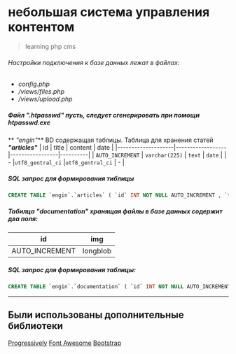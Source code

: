 # небольшая система управления контентом
>learning php cms

###### Настройки подключения к базе данных лежат в файлах: 
  + _config.php_
  + _/views/files.php_
  + _/views/upload.php_

##### Файл **_".htpasswd"_** пусть, следует сгенерировать при помощи htpasswd.exe

** _"engin"_** BD содержащая таблицы. 
Таблица для хранения статей **_"articles"_**
|          id        |       title      |   content       |   date   |
|--------------------|------------------|-----------------|----------|
|  `AUTO_INCREMENT`  |  `varchar(225)`  |    `text`       |  `date`  |
|         -         |`utf8_gentral_ci`  |`utf8_gentral_ci` |   -    |

##### SQL запрос для формирования тиблицы

```sql
CREATE TABLE `engin`.`articles` ( `id` INT NOT NULL AUTO_INCREMENT , `title` VARCHAR(225) CHARACTER SET utf8 COLLATE utf8_general_ci NOT NULL , `content` TEXT CHARACTER SET utf8 COLLATE utf8_general_ci NOT NULL , `date` DATE NOT NULL , PRIMARY KEY (`id`)) ENGINE = InnoDB CHARACTER SET utf8 COLLATE utf8_general_ci;
```

##### Табилца **_"documentation"_** хранящая файлы в базе данных содержит два поля:
|       id       |    img    |
|----------------|-----------|
| AUTO_INCREMENT |  longblob |

##### SQL запрос для формирования таблицы: 
```sql
CREATE TABLE `engin`.`documentation` ( `id` INT NOT NULL AUTO_INCREMENT , `img` LONGBLOB NOT NULL , PRIMARY KEY (`id`)) ENGINE = InnoDB CHARACTER SET utf8 COLLATE utf8_general_ci;
```

***

## Были использованы дополнительные библиотеки

[Progressively](https://github.com/thinker3197/progressively)
[Font Awesome](https://fontawesome.ru/)
[Bootstrap](https://getbootstrap.com/)
